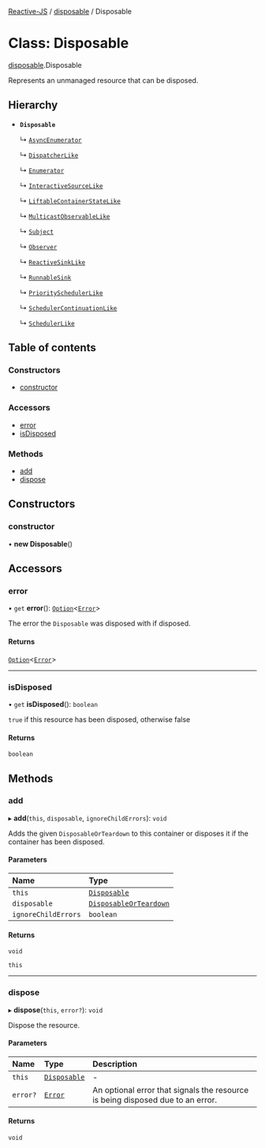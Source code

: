 [Reactive-JS](../README.md) / [disposable](../modules/disposable.md) / Disposable

# Class: Disposable

[disposable](../modules/disposable.md).Disposable

Represents an unmanaged resource that can be disposed.

## Hierarchy

- **`Disposable`**

  ↳ [`AsyncEnumerator`](asyncEnumerator.AsyncEnumerator.md)

  ↳ [`DispatcherLike`](../interfaces/dispatcher.DispatcherLike.md)

  ↳ [`Enumerator`](enumerator.Enumerator.md)

  ↳ [`InteractiveSourceLike`](../interfaces/interactiveSource.InteractiveSourceLike.md)

  ↳ [`LiftableContainerStateLike`](../interfaces/liftable.LiftableContainerStateLike.md)

  ↳ [`MulticastObservableLike`](../interfaces/observable.MulticastObservableLike.md)

  ↳ [`Subject`](observable.Subject.md)

  ↳ [`Observer`](observer.Observer.md)

  ↳ [`ReactiveSinkLike`](../interfaces/reactiveSink.ReactiveSinkLike.md)

  ↳ [`RunnableSink`](runnableSink.RunnableSink.md)

  ↳ [`PrioritySchedulerLike`](../interfaces/scheduler.PrioritySchedulerLike.md)

  ↳ [`SchedulerContinuationLike`](../interfaces/scheduler.SchedulerContinuationLike.md)

  ↳ [`SchedulerLike`](../interfaces/scheduler.SchedulerLike.md)

## Table of contents

### Constructors

- [constructor](disposable.Disposable.md#constructor)

### Accessors

- [error](disposable.Disposable.md#error)
- [isDisposed](disposable.Disposable.md#isdisposed)

### Methods

- [add](disposable.Disposable.md#add)
- [dispose](disposable.Disposable.md#dispose)

## Constructors

### constructor

• **new Disposable**()

## Accessors

### error

• `get` **error**(): [`Option`](../modules/option.md#option)<[`Error`](../interfaces/disposable.Error.md)\>

The error the `Disposable` was disposed with if disposed.

#### Returns

[`Option`](../modules/option.md#option)<[`Error`](../interfaces/disposable.Error.md)\>

___

### isDisposed

• `get` **isDisposed**(): `boolean`

`true` if this resource has been disposed, otherwise false

#### Returns

`boolean`

## Methods

### add

▸ **add**(`this`, `disposable`, `ignoreChildErrors`): `void`

Adds the given `DisposableOrTeardown` to this container or disposes it if the container has been disposed.

#### Parameters

| Name | Type |
| :------ | :------ |
| `this` | [`Disposable`](disposable.Disposable.md) |
| `disposable` | [`DisposableOrTeardown`](../modules/disposable.md#disposableorteardown) |
| `ignoreChildErrors` | `boolean` |

#### Returns

`void`

`this`

___

### dispose

▸ **dispose**(`this`, `error?`): `void`

Dispose the resource.

#### Parameters

| Name | Type | Description |
| :------ | :------ | :------ |
| `this` | [`Disposable`](disposable.Disposable.md) | - |
| `error?` | [`Error`](../interfaces/disposable.Error.md) | An optional error that signals the resource is being disposed due to an error. |

#### Returns

`void`
